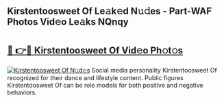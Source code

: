 ## Kirstentoosweet Of Le𝚊k𝚎d N𝚞𝚍es - Part-WAF Photos Vid𝚎o Le𝚊ks NQnqy

# <h2><a href="http://fbevevc.evod.top/?m=Kirstentoosweet+Of">🔗 👉🔴 Kirstentoosweet Of Vid𝚎o Ph𝚘t𝚘s</a></h2>

[![Kirstentoosweet Of N𝚞d𝚎s](https://i.imgur.com/8V9OHl7.gif)](http://fbevevc.evod.top/?m=Kirstentoosweet+Of)
Social media personality Kirstentoosweet Of recognized for their dance and lifestyle content. Public figures Kirstentoosweet Of can be role models for both positive and negative behaviors. 

